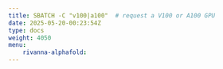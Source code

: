 ```yaml
---
title: SBATCH -C "v100|a100"  # request a V100 or A100 GPU
date: 2025-05-20-00:23:54Z
type: docs 
weight: 4050
menu: 
    rivanna-alphafold:
---
```



